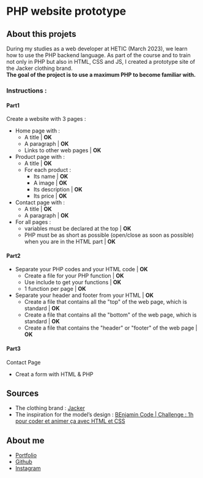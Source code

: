 # PHP website prototype

## About this projets
During my studies as a web developer at HETIC (March 2023), we learn how to use the PHP backend language.
As part of the course and to train not only in PHP but also in HTML, CSS and JS, I created a prototype site of the Jacker clothing brand.  
**The goal of the project is to use a maximum PHP to become familiar with.**

### Instructions :

#### Part1
Create a website with 3 pages :
- Home page with :
    - A title | **OK**
    - A paragraph | **OK**
    - Links to other web pages | **OK**
- Product page with :
    - A title | **OK**
    - For each product :
        - Its name | **OK**
        - A image | **OK**
        - Its description | **OK**
        - Its price | **OK**
- Contact page with :
    - A title | **OK**
    - A paragraph | **OK**
- For all pages :
    - variables must be declared at the top | **OK**
    - PHP must be as short as possible (open/close as soon as possible) when you are in the HTML part | **OK**

#### Part2
- Separate your PHP codes and your HTML code | **OK**
    - Create a file for your PHP function | **OK**
    - Use include to get your functions | **OK**
    - 1 function per page | **OK**
- Separate your header and footer from your HTML | **OK**
    - Create a file that contains all the "top" of the web page, which is standard | **OK**
    - Create a file that contains all the "bottom" of the web page, which is standard  | **OK**
    - Create a file that contains the "header" or "footer" of the web page | **OK**

#### Part3
Contact Page
- Creat a form with HTML & PHP

## Sources
- The clothing brand : [Jacker]()
- The inspiration for the model’s design : [BEnjamin Code | Challenge : 1h pour coder et animer ça avec HTML et CSS](https://www.youtube.com/watch?v=F7-ERpRj3z8)

## About me
- [Portfolio](http://www.benjaminschinkel.com)
- [Github](https://github.com/LeBenjos)
- [Instagram](https://www.instagram.com/benjaminschinkel01/)